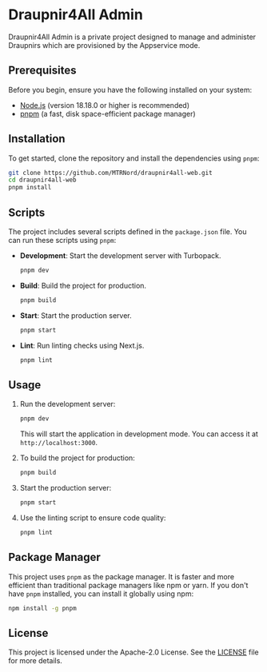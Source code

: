 # Draupnir4All Admin

Draupnir4All Admin is a private project designed to manage and administer Draupnirs which are provisioned by the Appservice mode.

## Prerequisites

Before you begin, ensure you have the following installed on your system:

- [Node.js](https://nodejs.org/) (version 18.18.0 or higher is recommended)
- [pnpm](https://pnpm.io/) (a fast, disk space-efficient package manager)

## Installation

To get started, clone the repository and install the dependencies using `pnpm`:

```bash
git clone https://github.com/MTRNord/draupnir4all-web.git
cd draupnir4all-web
pnpm install
```

## Scripts

The project includes several scripts defined in the `package.json` file. You can run these scripts using `pnpm`:

- **Development**: Start the development server with Turbopack.

  ```bash
  pnpm dev
  ```

- **Build**: Build the project for production.

  ```bash
  pnpm build
  ```

- **Start**: Start the production server.

  ```bash
  pnpm start
  ```

- **Lint**: Run linting checks using Next.js.

  ```bash
  pnpm lint
  ```

## Usage

1. Run the development server:

   ```bash
   pnpm dev
   ```

   This will start the application in development mode. You can access it at `http://localhost:3000`.

2. To build the project for production:

   ```bash
   pnpm build
   ```

3. Start the production server:

   ```bash
   pnpm start
   ```

4. Use the linting script to ensure code quality:

   ```bash
   pnpm lint
   ```

## Package Manager

This project uses `pnpm` as the package manager. It is faster and more efficient than traditional package managers like npm or yarn. If you don't have `pnpm` installed, you can install it globally using npm:

```bash
npm install -g pnpm
```

## License

This project is licensed under the Apache-2.0 License. See the [LICENSE](LICENSE) file for more details.

